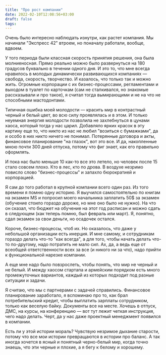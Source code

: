 ```yaml
---
title: "Про рост компании"
date: 2022-02-10T12:08:56+03:00
draft: false
tags:
---
```


Очень было интересно наблюдать изнутри, как растет компания. Мы начинали "Экспресс 42" втроем, но поначалу работали,
вообще, вдвоем.

У того периода были классная скорость принятия решения, она была молниеносная. Прямо реально можно было развернуться на
180 градусов буквально в течении одного дня. И это то, что мне всегда нравилось в молодых динамически развивающихся
компаниях — свобода, скорость, творчество. И казалось, что только так и можно жить. Огромные корпорации с их
бизнес-процессами, регламентами и выходом в туалет по карточкам (сам не сталкивался, но знакомые рассказывали и про
такое), я считал тогда вымирающими и не на что не способными мастодонтами.

<!--more-->

Типичная ошибка моей молодости — красить мир в контрастный черный и белый цвет, во всю силу проявлялась и в этом. И
только неуемная энергия молодости позволила не захлебнуться в цунами хаоса, который тогда у нас царил. Добавляло ярких
красок в эту картину еще то, что никто из нас не любил "возиться с бумажками", да и особо в них никто ничего не понимал.
Потерянные договора и акты, финансовое планирование "на глазок", вот это все. И да, накопленные мною почти 300 дней
отпуска, потому что фиг знает, как его правильно оформлять.

И пока нас было меньше 10 как-то все это летело, но человек после 15 стало совсем плохо. Кто в лес, кто по дрова. В
воздухе незримо повисло слово "бизнес-процессы" и запахло бюрократией и корпорацией.

Я сам до того работал в крупной компании всего один раз. Из того времени я помню одну историю. Я выучился самостоятельно
по книгам на экзамен MS и попросил моего начальника заплатить 50$ за экзамен (обучение стоило гораздо дороже, но мне оно
было не нужно). На что он сказал, что бюджет на обучение на этот год расписан и можно сдать в следующем (как теперь
помню, был февраль или март). Я, понятно, сдал экзамен за свои деньги, но осадочек остался.

Короче, бизнес-процессы, чтоб их. Но оказалось, что даже у небольшой организации есть инерция. И мне самому, и
сотрудникам гораздо делать что-то "как всегда", а для того, чтобы начать делать что-то по-другому, надо потратить не
мало сил. Ах, да, а ведь еще от всеобщей ответственности всех за все (и никого ни за что), надо прийти к функциональной
нарезке компании.

А еще мне надо было повзрослеть, чтобы понять, что мир не черный и не белый. И между хаосом стартапа и армейским
порядком есть много промежуточных вариантов, каждый из которых подходит под разные ситуации и задачи.

Я считаю, что мы с партнерами с задачей справились. Финансовое планирование заработало, я вспоминаю про то, как брал
потребительский кредит, чтобы выплатить зарплаты сотрудником, только как веселую байку. Документы все на месте. Хочешь в
отпуск, ДМС, на курсы, на конференцию — вот тут лежит четкая инструкция, чего надо делать. Черт, да у нас даже проектный
менеджмент появился в компании.

Есть ли у этой истории мораль? Чувствую незримое дыхание старости, потому что все мои истории превращаются в истории про
баланс. А так иногда хочется в ясный и понятный черно-белый мир, когда точно знаешь, что эти черные и плохие, а я бегу к
белому и хорошему.
